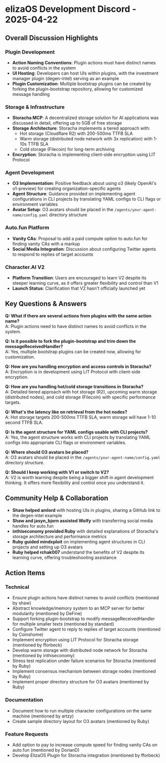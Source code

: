 # elizaOS Development Discord - 2025-04-22

## Overall Discussion Highlights

### Plugin Development
- **Action Naming Conventions**: Plugin actions must have distinct names to avoid conflicts in the system
- **UI Hosting**: Developers can host UIs within plugins, with the investment manager plugin (degen-intel) serving as an example
- **Plugin Customization**: Multiple bootstrap plugins can be created by forking the plugin-bootstrap repository, allowing for customized message handling

### Storage & Infrastructure
- **Storacha MCP**: A decentralized storage solution for AI applications was discussed in detail, offering up to 5GB of free storage
- **Storage Architecture**: Storacha implements a tiered approach with:
  - Hot storage (Cloudflare R2) with 200-500ms TTFB SLA
  - Warm storage (distributed node network with 3x replication) with 1-10s TTFB SLA
  - Cold storage (Filecoin) for long-term archiving
- **Encryption**: Storacha is implementing client-side encryption using LIT Protocol

### Agent Development
- **O3 Implementation**: Positive feedback about using o3 (likely OpenAI's o1-preview) for creating organization-specific agents
- **Agent Structure**: Guidance provided on implementing agent configurations in CLI projects by translating YAML configs to CLI flags or environment variables
- **Avatar Setup**: O3 avatars should be placed in the `/agents/your-agent-name/config.yaml` directory structure

### Auto.fun Platform
- **Vanity CAs**: Proposal to add a paid compute option to auto.fun for finding vanity CAs with a markup
- **Social Media Integration**: Discussion about configuring Twitter agents to respond to replies of target accounts

### Character.AI V2
- **Platform Transition**: Users are encouraged to learn V2 despite its steeper learning curve, as it offers greater flexibility and control than V1
- **Launch Status**: Clarification that V2 hasn't officially launched yet

## Key Questions & Answers

**Q: What if there are several actions from plugins with the same action name?**  
A: Plugin actions need to have distinct names to avoid conflicts in the system.

**Q: Is it possible to fork the plugin-bootstrap and trim down the messageReceivedHandler?**  
A: Yes, multiple bootstrap plugins can be created now, allowing for customization.

**Q: How are you handling encryption and access controls in Storacha?**  
A: Encryption is in development using LIT Protocol with client-side encryption.

**Q: How are you handling hot/cold storage transitions in Storacha?**  
A: Detailed tiered approach with hot storage (R2), upcoming warm storage (distributed nodes), and cold storage (Filecoin) with specific performance targets.

**Q: What's the latency like on retrieval from the hot nodes?**  
A: Hot storage targets 200-500ms TTFB SLA, warm storage will have 1-10 second TTFB SLA.

**Q: Is the agent structure for YAML configs usable with CLI projects?**  
A: Yes, the agent structure works with CLI projects by translating YAML configs into appropriate CLI flags or environment variables.

**Q: Where should O3 avatars be placed?**  
A: O3 avatars should be placed in the `/agents/your-agent-name/config.yaml` directory structure.

**Q: Should I keep working with V1 or switch to V2?**  
A: V2 is worth learning despite being a bigger shift in agent development thinking. It offers more flexibility and control once you understand it.

## Community Help & Collaboration

- **Shaw helped amlord** with hosting UIs in plugins, sharing a GitHub link to the degen-intel example
- **Shaw and jasyn_bjorn assisted Wolfy** with transferring social media handles for auto.fun
- **inthiseconomy provided Ruby** with detailed explanations of Storacha's storage architecture and performance metrics
- **Ruby guided mindxploit** on implementing agent structures in CLI projects and setting up O3 avatars
- **Ruby helped rchak007** understand the benefits of V2 despite its learning curve, offering troubleshooting assistance

## Action Items

### Technical
- Ensure plugin actions have distinct names to avoid conflicts (mentioned by shaw)
- Abstract knowledge/memory system to an MCP server for better modularity (mentioned by DeFine)
- Support forking plugin-bootstrap to modify messageReceivedHandler for multiple smaller texts (mentioned by standard)
- Configure Twitter agent to reply to replies of target accounts (mentioned by Coinshome)
- Implement encryption using LIT Protocol for Storacha storage (mentioned by fforbeck)
- Develop warm storage with distributed node network for Storacha (mentioned by inthiseconomy)
- Stress test replication under failure scenarios for Storacha (mentioned by Ruby)
- Implement consensus mechanism between storage nodes (mentioned by Ruby)
- Implement proper directory structure for O3 avatars (mentioned by Ruby)

### Documentation
- Document how to run multiple character configurations on the same machine (mentioned by artzy)
- Create sample directory layout for O3 avatars (mentioned by Ruby)

### Feature Requests
- Add option to pay to increase compute speed for finding vanity CAs on auto.fun (mentioned by DorianD)
- Develop ElizaOS Plugin for Storacha integration (mentioned by fforbeck)